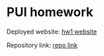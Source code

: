 # PUI homework

Deployed website: [hw1 website](https://lea-ren.github.io/pui/solution-hw1/)

Repository link: [repo link](https://github.com/lea-ren/pui/hw1-solution)
